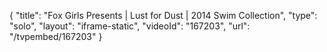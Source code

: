 {
    "title": "Fox Girls Presents | Lust for Dust | 2014 Swim Collection",
    "type": "solo",
    "layout": "iframe-static",
    "videoId": "167203",
    "url": "\/tvpembed\/167203"
}